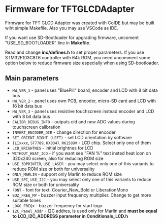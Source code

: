# Firmware for TFTGLCDAdapter

Firmware for TFT GLCD Adapter was created with CoIDE but may be built wiht simple Makefile. Also you may use VSCode as IDE.

If you want use SD-Bootloader for upgrading firmware, uncoment "USE_SD_BOOTLOADER" line in **Makefile**.

Read and change **inc/defines.h** to set proper parameters. If you use STM32F103C8T6 controller with 64k ROM, you need uncomment some option below to reduce firmware size especially when using SD-bootloader.

## Main parameters
* `HW_VER_1`                     - panel uses "BluePill" board, encoder and LCD with 8 bit data bus
* `HW_VER_2`                     - panel uses own PCB, encoder, micro-SD card and LCD with 16 bit data bus
* `HW_VER_3`                     - panel uses resistive touchscreen instead encoder and LCD with 8 bit data bus
* `CALIBR_DEBUG_INFO`            - outputs old and new ADC values during touchscreen calibration
* `INVERT_ENCODER_DIR`           - change direction for encoder
* `SET_ORIENT_RIGHT (LEFT)`      - set LCD orientation by software
* `ILIxxxx`, `ST7789`, `HX8347`, `R61509V` - LCD chip. Select only one of them
* `LCD_BRIGHTNES`                - initial brightnes for LCD
* `WITHOUT_HEAT_ICO`             - if you want see "FAN %" text insted heat icon on 320x240 screen, also for reducing ROM size
* `USE_3DPRINTER`, `USE_LASER`   - you may select only one of this variants to reduce ROM size or both for universality
* `ONLY_MARLIN`                  - support only Marlin to reduce ROM size
* `USE_SPI`, `USE_I2C`           - you may select only one of this variants to reduce ROM size or both for universality
* `FONT`                         - font for text. Courier_New_Bold or LiberationMono
* `BUZ_FREQ_MP`                  - buzzer input frequency multiplier. Change to get more suitable tones
* `LOGO_FREQx`                   - buzzer frequency for start logo
* `I2C_Panel_Addr`               - I2C addres, is used only for Marlin and **must be equal to LCD_I2C_ADDRESS parameter in Conditionals_LCD.h**